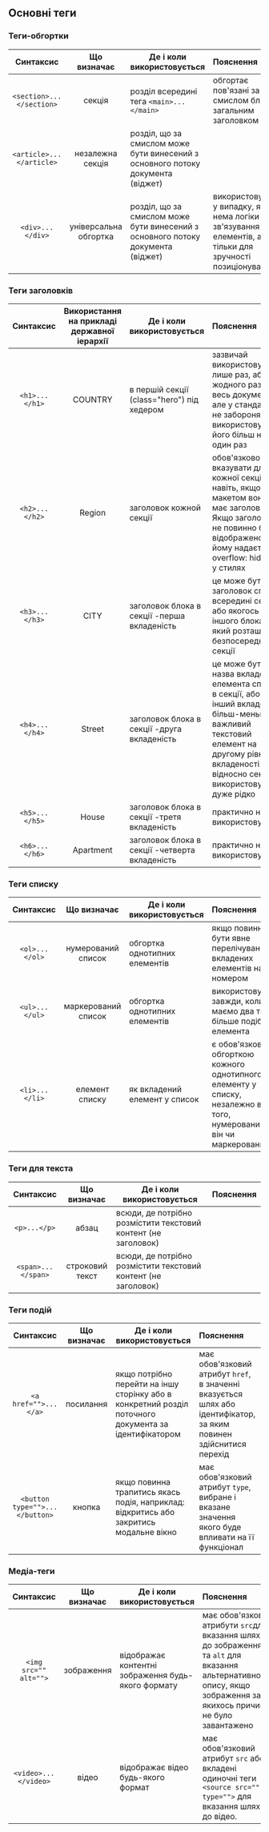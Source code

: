 ## Основні теги
### Теги-обгортки
| Синтаксис          | Що визначає     | Де і коли використовується                                    |Пояснення                 |
|:----------------------:|:---------------:|---------------------------------------------------------------|:-------------------------|
| ```<section>...</section>``` | секція           | розділ всередині тега ```<main>...</main>```| обгортає пов'язані за смислом блоки з загальним заголовком                          |
| ```<article>...</article>``` | незалежна секція | розділ, що за смислом може бути винесений з основного потоку документа (віджет)|                          |
| ```<div>...</div>``` | універсальна обгортка | розділ, що за смислом може бути винесений з основного потоку документа (віджет)| використовуэться у випадку, якщо нема логіки для зв'язування елементів, а тільки для зручності позиціонування                         |

### Теги заголовків

| Синтаксис     | Використання на прикладі державної іерархії  | Де і коли використовується   |Пояснення                    |
|:-------------------:|:-------------------:|----------------------------|:-----------------------------------------------------------|
| ```<h1>...</h1>```  | COUNTRY | в першій секції (class="hero") під хедером     | зазвичай використовується лише раз, або жодного разу на весь документ, але у стандарті не забороняється використовувати його більш ніж один раз                                           |
| ```<h2>...</h2>```  | Region  | заголовок кожной секції                        | обов'язково вказувати для кожної секції, навіть, якщо ща макетом вона не має заголовка. Якщо заголовка не повинно бути відображено, йому надається overflow: hidden; у стилях         |
| ```<h3>...</h3>```  | CITY | заголовок блока в секції -перша вкладеність    | це може бути заголовок списка всередині секції або якогось іншого блока, який розташован безпосередньо в секції|
| ```<h4>...</h4>```  | Street | заголовок блока в секції -друга вкладеність    | це може бути назва вкладеного елемента списку в секції, або інший вкладений більш-меньш важливий текстовий елемент на другому рівні вкладеності відносно секції - використовується дуже рідко|
| ```<h5>...</h5>```  | House | заголовок блока в секції -третя вкладеність    | практично не використовується|
| ```<h6>...</h6>```  | Apartment| заголовок блока в секції -четверта вкладеність | практично не використовується|

### Теги списку
| Синтаксис| Що визначає     | Де і коли використовується                                    |Пояснення                 |
|:----------------------:|:---------------:|------------------------------------------------------------|:-------------------------|
| ```<ol>...</ol>```     | нумерований список| обгортка однотипних елементів|якщо повинно бути явне перелічування вкладених елементів на номером                |
| ```<ul>...</ul>```     | маркерований список| обгортка однотипних елементів |використовуємо завжди, коли маємо два та більше подібних елемента                          |
| ```<li>...</li>```     | елемент списку| як вкладений елемент у список | є обов'язковою обгорткою кожного однотипного елементу у списку, незалежно від того, нумерований він чи маркерований                         |

### Теги для текста
| Синтаксис| Що визначає     | Де і коли використовується                                    |Пояснення                 |
|:----------------------:|:---------------:|-----------------------------------------------------------|:-------------------------|
| ```<p>...</p>```       | абзац           | всюди, де потрібно розмістити текстовий контент (не заголовок)|                      |
| ```<span>...</span>``` | строковий текст | всюди, де потрібно розмістити текстовий контент (не заголовок)|                      |


### Теги подій
| Синтаксис| Що визначає     | Де і коли використовується                                    |Пояснення                 |
|:----------------------:|:---------------:|---------------------------------------------------------------|:-------------------------|
| ```<a href="">...</a>```       | посилання      | якщо потрібно перейти на іншу сторінку або в конкретний розділ поточного документа за ідентифікатором| має обов'язковий атрибут ```href```, в значенні вказується шлях або ідентифікатор, за яким повинен здійснитися перехід 
| ```<button type="">...</button>``` | кнопка | якщо повинна трапитись якась подія, наприклад: відкритись або закритись модальне вікно | має обов'язковий атрибут ```type```, вибране і вказане значення якого буде впливати на її функціонал                        |

### Медіа-теги
| Синтаксис| Що визначає     | Де і коли використовується                                    |Пояснення                 |
|:----------------------:|:---------------:|------------------------------------------------------------|:-------------------------|
| ```<img src="" alt="">```| зображення      | відображає контентні зображення будь-якого формату| має обов'язкові атрибути ```src```для вказання шляху до зображення та ```alt``` для вказання альтернативного опису, якщо зображення за якихось причин не було завантажено 
| ```<video>...</video>``` | відео | відображає відео будь-якого формат | має обов'язковий атрибут ```src``` або вкладені одиночні теги ```<source src="" type="">``` для вказання шляху до відео.         
